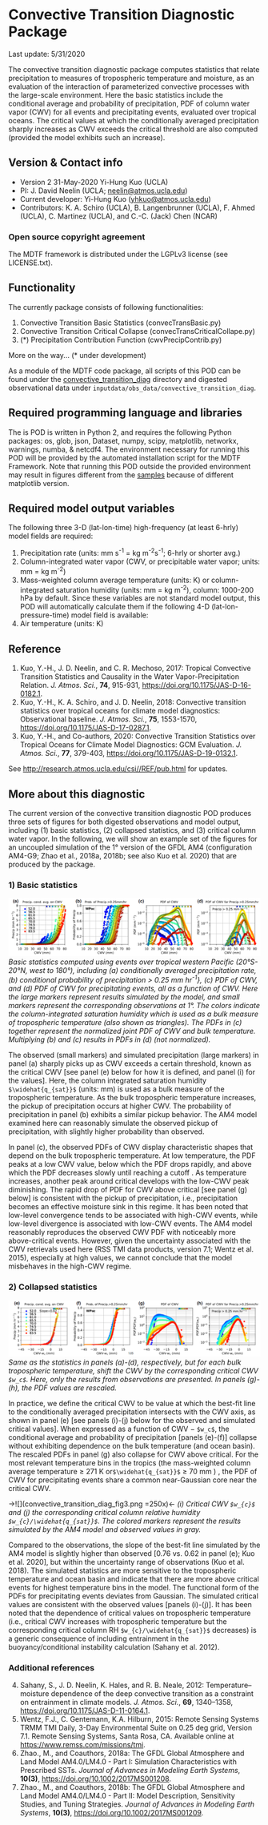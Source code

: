 # Convective Transition Diagnostic Package

Last update: 5/31/2020

The convective transition diagnostic package computes statistics that relate precipitation to measures of tropospheric temperature and moisture, as an evaluation of the interaction of parameterized convective processes with the large-scale environment. Here the basic statistics include the conditional average and probability of precipitation, PDF of column water vapor (CWV) for all events and precipitating events, evaluated over tropical oceans. The critical values at which the conditionally averaged precipitation sharply increases as CWV exceeds the critical threshold are also computed (provided the model exhibits such an increase).

## Version & Contact info

- Version 2 31-May-2020 Yi-Hung Kuo (UCLA)
- PI: J. David Neelin (UCLA; neelin@atmos.ucla.edu)
- Current developer: Yi-Hung Kuo (yhkuo@atmos.ucla.edu)
- Contributors: K. A. Schiro (UCLA), B. Langenbrunner (UCLA), F. Ahmed (UCLA), C. Martinez (UCLA), and C.-C. (Jack) Chen (NCAR)

### Open source copyright agreement

The MDTF framework is distributed under the LGPLv3 license (see LICENSE.txt). 

## Functionality

The currently package consists of following functionalities:

1. Convective Transition Basic Statistics (convecTransBasic.py)
2. Convective Transition Critical Collapse (convecTransCriticalCollape.py)
3. (\*) Precipitation Contribution Function (cwvPrecipContrib.py)

More on the way... (\* under development)

As a module of the MDTF code package, all scripts of this POD can be found under the [convective_transition_diag](https://github.com/NOAA-GFDL/MDTF-diagnostics/tree/master/var_code/convective_transition_diag) directory and digested observational data under `inputdata/obs_data/convective_transition_diag`.

## Required programming language and libraries

The is POD is written in Python 2, and requires the following Python packages: os, glob, json, Dataset, numpy, scipy, matplotlib, networkx, warnings, numba, & netcdf4. The environment necessary for running this POD will be provided by the automated installation script for the MDTF Framework. Note that running this POD outside the provided environment may result in figures different from the [samples](http://www.cgd.ucar.edu/cms/bundy/Projects/diagnostics/mdtf/mdtf_figures/MDTF_QBOi.EXP1.AMIP.001.save/convective_transition_diag/convective_transition_diag.html) because of different matplotlib version.

## Required model output variables

The following three 3-D (lat-lon-time) high-frequency (at least 6-hrly) model fields are required:
1. Precipitation rate (units: mm s<sup>-1</sup> = kg m<sup>-2</sup>s<sup>-1</sup>; 6-hrly or shorter avg.)
2. Column-integrated water vapor (CWV, or precipitable water vapor; units: mm = kg m<sup>-2</sup>)
3. Mass-weighted column average temperature (units: K) or column-integrated saturation humidity (units: mm = kg m<sup>-2</sup>), column: 1000-200 hPa by default. Since these variables are not standard model output, this POD will automatically calculate them if the following 4-D (lat-lon-pressure-time) model field is available:
4. Air temperature (units: K)

## Reference

1. Kuo, Y.-H., J. D. Neelin, and C. R. Mechoso, 2017: Tropical Convective Transition Statistics and Causality in the Water Vapor-Precipitation Relation. *J. Atmos. Sci.*, **74**, 915-931, https://doi.org/10.1175/JAS-D-16-0182.1.
2. Kuo, Y.-H., K. A. Schiro, and J. D. Neelin, 2018: Convective transition statistics over tropical oceans for climate model diagnostics: Observational baseline. *J. Atmos. Sci.*, **75**, 1553-1570, https://doi.org/10.1175/JAS-D-17-0287.1.
3. Kuo, Y.-H., and Co-authors, 2020: Convective Transition Statistics over Tropical Oceans for Climate Model Diagnostics: GCM Evaluation. *J. Atmos. Sci.*, **77**, 379-403, https://doi.org/10.1175/JAS-D-19-0132.1.

See http://research.atmos.ucla.edu/csi//REF/pub.html for updates.

## More about this diagnostic

The current version of the convective transition diagnostic POD produces three sets of figures for both digested observations and model output, including (1) basic statistics, (2) collapsed statistics, and (3) critical column water vapor. In the following, we will show an example set of the figures for an uncoupled simulation of the 1° version of the GFDL AM4 (configuration AM4-G9; Zhao et al., 2018a, 2018b; see also Kuo et al. 2020) that are produced by the package.

### 1) Basic statistics
![](convective_transition_diag_fig1.png)
*Basic statistics computed using events over tropical western Pacific (20°S-20°N, west to 180°), including (a) conditionally averaged precipitation rate, (b) conditional probability of precipitation > 0.25 mm hr<sup>-1</sup>}, (c) PDF of CWV, and (d) PDF of CWV for precipitating events, all as a function of CWV. Here the large markers represent results simulated by the model, and small markers represent the corresponding observations at 1°. The colors indicate the column-integrated saturation humidity which is used as a bulk measure of tropospheric temperature (also shown as triangles). The PDFs in (c) together represent the normalized joint PDF of CWV and bulk temperature. Multiplying (b) and (c) results in PDFs in (d) (not normalized).*

The observed (small markers) and simulated precipitation (large markers) in panel (a) sharply picks up as CWV exceeds a certain threshold, known as the critical CWV \[see panel (e) below for how it is defined, and panel (i) for the values\]. Here, the column integrated saturation humidity `$\widehat{q_{sat}}$` (units: mm) is used as a bulk measure of the tropospheric temperature. As the bulk tropospheric temperature increases, the pickup of precipitation occurs at higher CWV. The probability of precipitation in panel (b) exhibits a similar pickup behavior. The AM4 model examined here can reasonably simulate the observed pickup of precipitation, with slightly higher probability than observed.

In panel (c), the observed PDFs of CWV display characteristic shapes that depend on the bulk tropospheric temperature. At low temperature, the PDF peaks at a low CWV value, below which the PDF drops rapidly, and above which the PDF decreases slowly until reaching a cutoff . As temperature increases, another peak around critical develops with the low-CWV peak diminishing. The rapid drop of PDF for CWV above critical \[see panel (g) below\] is consistent with the pickup of precipitation, i.e., precipitation becomes an effective moisture sink in this regime. It has been noted that low-level convergence tends to be associated with high-CWV events, while low-level divergence is associated with low-CWV events. The AM4 model reasonably reproduces the observed CWV PDF with noticeably more above-critical events. However, given the uncertainty associated with the CWV retrievals used here (RSS TMI data products, version 7.1; Wentz et al. 2015), especially at high values, we cannot conclude that the model misbehaves in the high-CWV regime.

### 2) Collapsed statistics

![](convective_transition_diag_fig2.png)
*Same as the statistics in panels (a)-(d), respectively, but for each bulk tropospheric temperature, shift the CWV by the corresponding critical CWV `$w_c$`. Here, only the results from observations are presented. In panels (g)-(h), the PDF values are rescaled.*

In practice, we define the critical CWV to be value at which the best-fit line to the conditionally averaged precipitation intersects with the CWV axis, as shown in panel (e) \[see panels (i)-(j) below for the observed and simulated critical values\]. When expressed as a function of CWV − `$w_c$`, the conditional average and probability of precipitation \[panels (e)-(f)\] collapse without exhibiting dependence on the bulk temperature (and ocean basin). The rescaled PDFs in panel (g) also collapse for CWV above critical. For the most relevant temperature bins in the tropics (the mass-weighted column average temperature ≥ 271 K or`$\widehat{q_{sat}}$` ≥ 70 mm ) , the PDF of CWV for precipitating events share a common near-Gaussian core near the critical CWV.

->![](convective_transition_diag_fig3.png =250x)<-
*(i) Critical CWV `$w_{c}$` and (j) the corresponding critical column relative humidity `$w_{c}/\widehat{q_{sat}}$`. The colored markers represent the results simulated by the AM4 model and observed values in gray.*

Compared to the observations, the slope of the best-fit line simulated by the AM4 model is slightly higher than observed \[0.76 vs. 0.62 in panel (e); Kuo et al. 2020\], but within the uncertainty range of observations (Kuo et al. 2018). The simulated statistics are more sensitive to the tropospheric temperature and ocean basin and indicate that there are more above critical events for highest temperature bins in the model. The functional form of the PDFs for precipitating events deviates from Gaussian. The simulated critical values are consistent with the observed values \[panels (i)-(j)\]. It has been noted that the dependence of critical values on tropospheric temperature (i.e., critical CWV increases with tropospheric temperature but the corresponding critical column RH `$w_{c}/\widehat{q_{sat}}$` decreases) is a generic consequence of including entrainment in the buoyancy/conditional instability calculation (Sahany et al. 2012).

### Additional references

4. Sahany, S., J. D. Neelin, K. Hales, and R. B. Neale, 2012: Temperature–moisture dependence of the deep convective transition as a constraint on entrainment in climate models. *J. Atmos. Sci.*, **69**, 1340–1358, https://doi.org/10.1175/JAS-D-11-0164.1.
5. Wentz, F.J., C. Gentemann, K.A. Hilburn, 2015: Remote Sensing Systems TRMM TMI Daily, 3-Day Environmental Suite on 0.25 deg grid, Version 7.1. Remote Sensing Systems, Santa Rosa, CA. Available online at https://www.remss.com/missions/tmi.
6. Zhao., M., and Coauthors, 2018a: The GFDL Global Atmosphere and Land Model AM4.0/LM4.0 - Part I: Simulation Characteristics with Prescribed SSTs. *Journal of Advances in Modeling Earth Systems*, **10(3)**, https://doi.org/10.1002/2017MS001208.
7. Zhao., M., and Coauthors, 2018b: The GFDL Global Atmosphere and Land Model AM4.0/LM4.0 - Part II: Model Description, Sensitivity Studies, and Tuning Strategies. *Journal of Advances in Modeling Earth Systems*, **10(3)**, https://doi.org/10.1002/2017MS001209.

